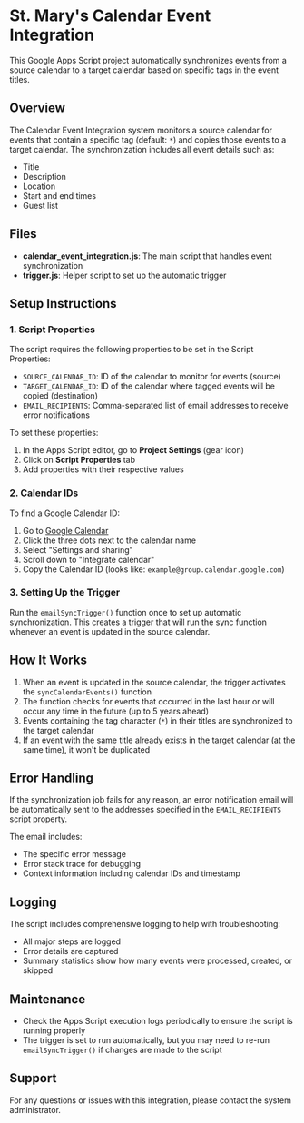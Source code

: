 # St. Mary's Calendar Event Integration

This Google Apps Script project automatically synchronizes events from a source calendar to a target calendar based on specific tags in the event titles.

## Overview

The Calendar Event Integration system monitors a source calendar for events that contain a specific tag (default: `*`) and copies those events to a target calendar. The synchronization includes all event details such as:
- Title
- Description
- Location
- Start and end times
- Guest list

## Files

- **calendar_event_integration.js**: The main script that handles event synchronization
- **trigger.js**: Helper script to set up the automatic trigger

## Setup Instructions

### 1. Script Properties

The script requires the following properties to be set in the Script Properties:

- `SOURCE_CALENDAR_ID`: ID of the calendar to monitor for events (source)
- `TARGET_CALENDAR_ID`: ID of the calendar where tagged events will be copied (destination)
- `EMAIL_RECIPIENTS`: Comma-separated list of email addresses to receive error notifications

To set these properties:
1. In the Apps Script editor, go to **Project Settings** (gear icon)
2. Click on **Script Properties** tab
3. Add properties with their respective values

### 2. Calendar IDs

To find a Google Calendar ID:
1. Go to [Google Calendar](https://calendar.google.com/)
2. Click the three dots next to the calendar name
3. Select "Settings and sharing"
4. Scroll down to "Integrate calendar"
5. Copy the Calendar ID (looks like: `example@group.calendar.google.com`)

### 3. Setting Up the Trigger

Run the `emailSyncTrigger()` function once to set up automatic synchronization. This creates a trigger that will run the sync function whenever an event is updated in the source calendar.

## How It Works

1. When an event is updated in the source calendar, the trigger activates the `syncCalendarEvents()` function
2. The function checks for events that occurred in the last hour or will occur any time in the future (up to 5 years ahead)
3. Events containing the tag character (`*`) in their titles are synchronized to the target calendar
4. If an event with the same title already exists in the target calendar (at the same time), it won't be duplicated

## Error Handling

If the synchronization job fails for any reason, an error notification email will be automatically sent to the addresses specified in the `EMAIL_RECIPIENTS` script property.

The email includes:
- The specific error message
- Error stack trace for debugging
- Context information including calendar IDs and timestamp

## Logging

The script includes comprehensive logging to help with troubleshooting:
- All major steps are logged
- Error details are captured
- Summary statistics show how many events were processed, created, or skipped

## Maintenance

- Check the Apps Script execution logs periodically to ensure the script is running properly
- The trigger is set to run automatically, but you may need to re-run `emailSyncTrigger()` if changes are made to the script

## Support

For any questions or issues with this integration, please contact the system administrator.
